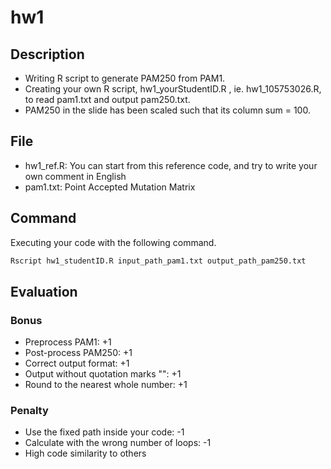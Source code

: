 # hw1

## Description

* Writing R script to generate PAM250 from PAM1.
* Creating your own R script, hw1_yourStudentID.R , ie. hw1_105753026.R, to read pam1.txt and output pam250.txt.
* PAM250 in the slide has been scaled such that its column sum = 100.

## File

* hw1_ref.R: You can start from this reference code, and try to write your own comment in English
* pam1.txt: Point Accepted Mutation Matrix

## Command

Executing your code with the following command.

```R
Rscript hw1_studentID.R input_path_pam1.txt output_path_pam250.txt
```

## Evaluation

### Bonus

* Preprocess PAM1: +1
* Post-process PAM250: +1
* Correct output format: +1
* Output without quotation marks "": +1
* Round to the nearest whole number: +1

### Penalty

* Use the fixed path inside your code: -1
* Calculate with the wrong number of loops: -1
* High code similarity to others

